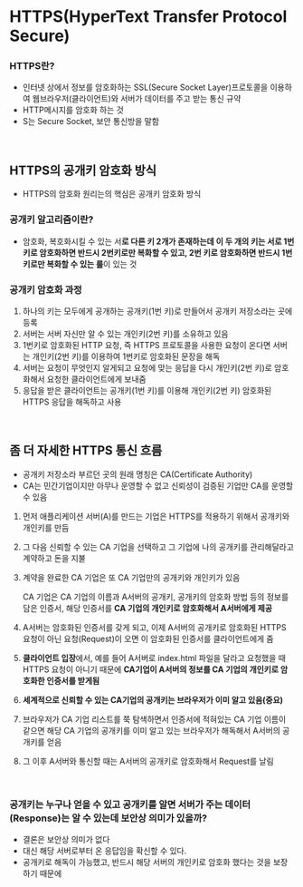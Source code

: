 # HTTPS(HyperText Transfer Protocol Secure)

### HTTPS란?

- 인터넷 상에서 정보를 암호화하는 SSL(Secure Socket Layer)프로토콜을 이용하여 웹브라우저(클라이언트)와 서버가 데이터를 주고 받는 통신 규약
- HTTP메시지를 암호화 하는 것
- S는 Secure Socket, 보안 통신방을 말함

</br >

## HTTPS의 공개키 암호화 방식

- HTTPS의 암호화 원리는의 핵심은 공개키 암호화 방식

### 공개키 알고리즘이란?

- 암호화, 복호화시킬 수 있는 서**로 다른 키 2개가 존재하는데 이 두 개의 키는 서로 1번 키로 암호화하면 반드시 2번키로만 복화할 수 있고, 2번 키로 암호화하면 반드시 1번키로만 복화할 수 있는 룰**이 있는 것

### 공개키 암호화 과정

1. 하나의 키는 모두에게 공개하는 공개키(1번 키)로 만들어서 공개키 저장소라는 곳에 등록
2. 서버는 서버 자신만 알 수 있는 개인키(2번 키)를 소유하고 있음
3. 1번키로 암호화된 HTTP 요청, 즉 HTTPS 프로토콜을 사용한 요청이 온다면 서버는 개인키(2번 키)를 이용하여 1번키로 암호화된 문장을 해독
4. 서버는 요청이 무엇인지 알게되고 요청에 맞는 응답을 다시 개인키(2번 키)로 암호화해서 요청한 클라이언트에게 보내줌
5. 응답을 받은 클라이언트는 공개키(1번 키)를 이용해 개인키(2번 키) 암호화된 HTTPS 응답을 해독하고 사용

</br >

## 좀 더 자세한 HTTPS 통신 흐름

- 공개키 저장소라 부르던 곳의 원래 명칭은 CA(Certificate Authority)
- CA는 민간기업이지만 아무나 운영할 수 없고 신뢰성이 검증된 기업만 CA를 운영할 수 있음

1. 먼저 애플리케이션 서버(A)를 만드는 기업은 HTTPS를 적용하기 위해서 공개키와 개인키를 만듬

2. 그 다음 신뢰할 수 있는 CA 기업을 선택하고 그 기업에 나의 공개키를 관리해달라고 계약하고 돈을 지불

3. 계약을 완료한 CA 기업은 또 CA 기업만의 공개키와 개인키가 있음

   CA 기업은 CA 기업의 이름과 A서버의 공개키, 공개키의 암호화 방법 등의 정보를 담은 인증서, 해당 인증서를 **CA 기업의 개인키로 암호화해서 A서버에게 제공**

4. A서버는 암호화된 인증서를 갖게 되고, 이제 A서버의 공개키로 암호화된 HTTPS 요청이 아닌 요청(Request)이 오면 이 암호화된 인증서를 클라이언트에게 줌

5. **클라이언트 입장**에서, 예를 들어 A서버로 index.html 파일을 달라고 요청했을 때 HTTPS 요청이 아니기 때문에 **CA기업이 A서버의 정보를 CA 기업의 개인키로 암호화한 인증서를 받게됨**

6. **세계적으로 신뢰할 수 있는 CA기업의 공개키는 브라우저가 이미 알고 있음(중요)**

7. 브라우저가 CA 기업 리스트를 쭉 탐색하면서 인증서에 적혀있는 CA 기업 이름이 같으면 해당 CA 기업의 공개키를 이미 알고 있는 브라우저가 해독해서 A서버의 공개키를 얻음

8. 그 이후 A서버와 통신할 때는 A서버의 공개키로 암호화해서 Request를 날림

<br >

### 공개키는 누구나 얻을 수 있고 공개키를 알면 서버가 주는 데이터(Response)는 알 수 있는데 보안상 의미가 있을까?

- 결론은 보안상 의미가 없다
- 대신 해당 서버로부터 온 응답임을 확신할 수 있다.
- 공개키로 해독이 가능했고, 반드시 해당 서버의 개인키로 암호화 했다는 것을 보장하기 때문에

